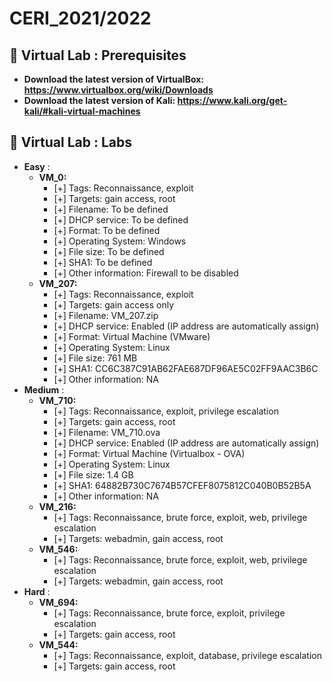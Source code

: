 # CERI_2021/2022

## 📢 Virtual Lab : Prerequisites

* **Download the latest version of VirtualBox: https://www.virtualbox.org/wiki/Downloads**
* **Download the latest version of Kali: https://www.kali.org/get-kali/#kali-virtual-machines**

## 📢 Virtual Lab : Labs
* **Easy** :
    * **VM_0:**
        - [+] Tags: Reconnaissance, exploit
        - [+] Targets: gain access, root
        - [+] Filename: To be defined
        - [+] DHCP service:  To be defined
        - [+] Format: To be defined
        - [+] Operating System: Windows
        - [+] File size: To be defined
        - [+] SHA1: To be defined
        - [+] Other information: Firewall to be disabled
    * **VM_207:**
        - [+] Tags: Reconnaissance, exploit
        - [+] Targets: gain access only
        - [+] Filename: VM_207.zip
        - [+] DHCP service: Enabled (IP address are automatically assign)
        - [+] Format: Virtual Machine (VMware)
        - [+] Operating System: Linux
        - [+] File size: 761 MB
        - [+] SHA1: CC6C387C91AB62FAE687DF96AE5C02FF9AAC3B6C
        - [+] Other information: NA
* **Medium** :      
    * **VM_710:**
        - [+] Tags: Reconnaissance, exploit, privilege escalation
        - [+] Targets: gain access, root
        - [+] Filename: VM_710.ova
        - [+] DHCP service: Enabled (IP address are automatically assign)
        - [+] Format: Virtual Machine (Virtualbox - OVA)
        - [+] Operating System: Linux
        - [+] File size: 1.4 GB
        - [+] SHA1: 64882B730C7674B57CFEF8075812C040B0B52B5A
        - [+] Other information: NA
    * **VM_216:**
        - [+] Tags: Reconnaissance, brute force, exploit, web, privilege escalation
        - [+] Targets: webadmin, gain access, root
    * **VM_546:**
        - [+] Tags: Reconnaissance, brute force, exploit, web, privilege escalation
        - [+] Targets: webadmin, gain access, root
* **Hard** :
    * **VM_694:**
        - [+] Tags: Reconnaissance, brute force, exploit, privilege escalation
        - [+] Targets: gain access, root
    * **VM_544:**
        - [+] Tags: Reconnaissance, exploit, database, privilege escalation
        - [+] Targets: gain access, root
